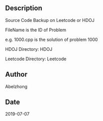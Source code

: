 ## Description
Source Code Backup on Leetcode or HDOJ

FileName is the ID of Problem

e.g. 1000.cpp is the solution of problem 1000

HDOJ Directory: HDOJ

Leetcode Directory: Leetcode

## Author
Abelzhong

## Date
2019-07-07
